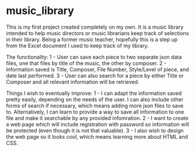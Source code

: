 # music_library
This is my first project created completely on my own. 
It is a music library intended to help music directors or music librarians keep track of selections in their library. 
Being a former music teacher, hopefully this is a step up from the Excel document I used to keep track of my library.

The functionality:
1 - User can save each piece to two separate json data files, one that files by title of the music, the other by composer.
2 - Information saved is Title, Composer, File Number, Style/Level of piece, and date last performed.
3 - User can also search for a piece by either Title or Composer and all relevant information will be retrieved.

Things I wish to eventually improve:
1 - I can adapt the information saved pretty easily, depending on the needs of the user. I can also include other forms of search if necessary, 
which means adding more json files to save to. Alternatively, I can learn to provide a way to save all information to one file and make it 
searchable by any provided infomration.
2 - I want to create a web page which will include registration with password so information will be protected (even though it is not that valuable).
3 - I also wish to design the web page so it looks cool, which means learning more about HTML and CSS.

